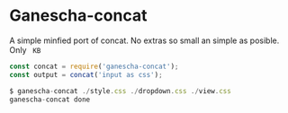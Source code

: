 # Ganescha-concat
A simple minfied port of concat. 
No extras so small an simple as posible.
Only ` KB`

```javascript
const concat = require('ganescha-concat');
const output = concat('input as css');
```

```javascript
$ ganescha-concat ./style.css ./dropdown.css ./view.css
ganescha-concat done
```